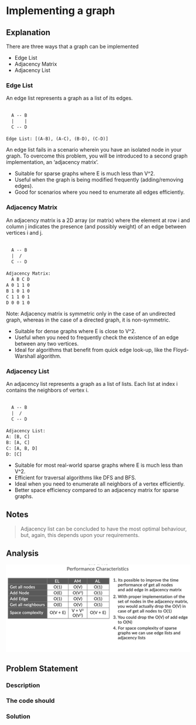 # Implementing a graph

## Explanation

There are three ways that a graph can be implemented

- Edge List
- Adjacency Matrix
- Adjacency List

### Edge List

An edge list represents a graph as a list of its edges.

```graph

  A -- B
  |    |
  C -- D

Edge List: [(A-B), (A-C), (B-D), (C-D)]

```

An edge list fails in a scenario wherein you have an isolated node in your graph. To overcome this problem, you will be introduced to a second graph implementation, an ‘adjacency matrix’.

- Suitable for sparse graphs where E is much less than V^2.
- Useful when the graph is being modified frequently (adding/removing edges).
- Good for scenarios where you need to enumerate all edges efficiently.

### Adjacency Matrix

An adjacency matrix is a 2D array (or matrix) where the element at row i and column j indicates the presence (and possibly weight) of an edge between vertices i and j.

```graph

  A -- B
  |  /
  C -- D

Adjacency Matrix:
  A B C D
A 0 1 1 0
B 1 0 1 0
C 1 1 0 1
D 0 0 1 0

```

Note: Adjacency matrix is symmetric only in the case of an undirected graph, whereas in the case of a directed graph, it is non-symmetric.

- Suitable for dense graphs where E is close to V^2.
- Useful when you need to frequently check the existence of an edge between any two vertices.
- Ideal for algorithms that benefit from quick edge look-up, like the Floyd-Warshall algorithm.

### Adjacency List

An adjacency list represents a graph as a list of lists. Each list at index i contains the neighbors of vertex i.

```graph

  A -- B
  |  /
  C -- D

Adjacency List:
A: [B, C]
B: [A, C]
C: [A, B, D]
D: [C]

```

- Suitable for most real-world sparse graphs where E is much less than V^2.
- Efficient for traversal algorithms like DFS and BFS.
- Ideal when you need to enumerate all neighbors of a vertex efficiently.
- Better space efficiency compared to an adjacency matrix for sparse graphs.

## Notes

> Adjacency list can be concluded to have the most optimal behaviour, but, again, this depends upon your requirements.

## Analysis

![alt text](image-2.png)

## Problem Statement


### Description


### The code should


### Solution

```java



```

```graph
  
  
```
